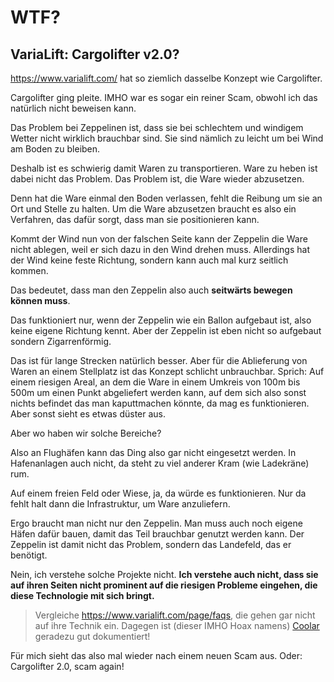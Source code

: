# WTF?

## VariaLift: Cargolifter v2.0?

<https://www.varialift.com/> hat so ziemlich dasselbe Konzept wie Cargolifter.

Cargolifter ging pleite.  IMHO war es sogar ein reiner Scam, obwohl ich das natürlich nicht beweisen kann.

Das Problem bei Zeppelinen ist, dass sie bei schlechtem und windigem Wetter nicht wirklich brauchbar sind.
Sie sind nämlich zu leicht um bei Wind am Boden zu bleiben.

Deshalb ist es schwierig damit Waren zu transportieren.  Ware zu heben ist dabei nicht das Problem.
Das Problem ist, die Ware wieder abzusetzen.

Denn hat die Ware einmal den Boden verlassen, fehlt die Reibung um sie an Ort und Stelle zu halten.
Um die Ware abzusetzen braucht es also ein Verfahren, das dafür sorgt, dass man sie positionieren kann.

Kommt der Wind nun von der falschen Seite kann der Zeppelin die Ware nicht ablegen,
weil er sich dazu in den Wind drehen muss.  Allerdings hat der Wind keine feste Richtung,
sondern kann auch mal kurz seitlich kommen.

Das bedeutet, dass man den Zeppelin also auch **seitwärts bewegen können muss**.

Das funktioniert nur, wenn der Zeppelin wie ein Ballon aufgebaut ist, also keine eigene Richtung kennt.
Aber der Zeppelin ist eben nicht so aufgebaut sondern Zigarrenförmig.

Das ist für lange Strecken natürlich besser.  Aber für die Ablieferung von Waren an einem Stellplatz ist
das Konzept schlicht unbrauchbar.  Sprich:  Auf einem riesigen Areal, an dem die Ware in einem Umkreis von
100m bis 500m um einen Punkt abgeliefert werden kann, auf dem sich also sonst nichts befindet das man
kaputtmachen könnte, da mag es funktionieren.  Aber sonst sieht es etwas düster aus.

Aber wo haben wir solche Bereiche?

Also an Flughäfen kann das Ding also gar nicht eingesetzt werden.  In Hafenanlagen auch nicht,
da steht zu viel anderer Kram (wie Ladekräne) rum.

Auf einem freien Feld oder Wiese, ja, da würde es funktionieren.  Nur da fehlt halt dann die Infrastruktur,
um Ware anzuliefern.

Ergo braucht man nicht nur den Zeppelin.  Man muss auch noch eigene Häfen dafür bauen, damit das Teil brauchbar
genutzt werden kann.  Der Zeppelin ist damit nicht das Problem, sondern das Landefeld, das er benötigt.

Nein, ich verstehe solche Projekte nicht.  **Ich verstehe auch nicht, dass sie auf ihren Seiten nicht prominent
auf die riesigen Probleme eingehen, die diese Technologie mit sich bringt.**

> Vergleiche <https://www.varialift.com/page/faqs>, die gehen gar nicht auf ihre Technik ein.
> Dagegen ist (dieser IMHO Hoax namens) [Coolar](https://coolar.co/) geradezu gut dokumentiert!

Für mich sieht das also mal wieder nach einem neuen Scam aus.  Oder:  Cargolifter 2.0, scam again!
